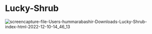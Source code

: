# Lucky-Shrub

![screencapture-file-Users-hummarabashir-Downloads-Lucky-Shrub-index-html-2022-12-10-14_46_13](https://user-images.githubusercontent.com/56365809/206872755-8c9413c5-daae-4472-a418-7c34be8cdf41.png)
